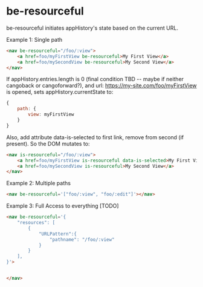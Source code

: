 # be-resourceful

be-resourceful initiates appHistory's state based on the current URL.


Example 1: Single path

```html
<nav be-resourceful="/foo/:view">
    <a href=foo/myFirstView be-resourceful>My First View</a>
    <a href=foo/mySecondView be-resourceful>My Second View</a>
</nav>
```

If appHistory.entries.length is 0 (final condition TBD -- maybe if neither cangoback or cangoforward?), and url:  https://my-site.com/foo/myFirstView is opened, sets appHistory.currentState to:

```JavaScript
{
    path: {
        view: myFirstView
    }
}
```

Also, add attribute data-is-selected to first link, remove from second (if present).  So the DOM mutates to:

```html
<nav is-resourceful="/foo/:view">
    <a href=foo/myFirstView is-resourceful data-is-selected>My First View</a>
    <a href=foo/mySecondView is-resourceful>My Second View</a>
</nav>
```



Example 2:  Multiple paths

```html
<nav be-resourceful='["foo/:view", "foo/:edit"]'></nav>
```

Example 3:  Full Access to everything [TODO]


```html
<nav be-resourceful='{
    "resources": [
        {
            "URLPattern":{
                "pathname": "/foo/:view"
            }
        }
    ],
}'>


</nav>
```


